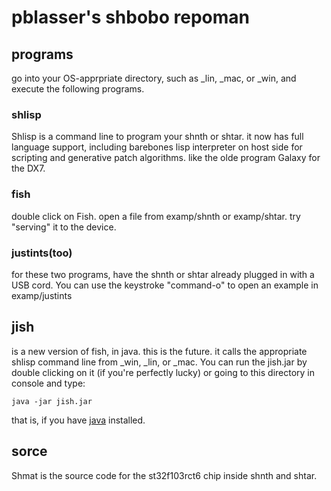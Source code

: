 # pblasser's shbobo repoman

## programs
 go into your OS-apprpriate directory, such as _lin, _mac, or _win, 
 and execute the following programs.
### shlisp
Shlisp is a command line to program your shnth or shtar.
it now has full language support, including barebones
lisp interpreter on host side for scripting and generative 
patch algorithms. like the olde program Galaxy for the DX7.

### fish 
double click on Fish. open a file from examp/shnth or
examp/shtar. try "serving" it to the device.

### justints(too)
for these two programs, have the shnth or shtar already 
plugged in with a USB cord. You can use the keystroke
"command-o" to open an example in examp/justints

## jish
is a new version of fish, in java. this is the future.
it calls the appropriate shlisp command line from _win,
_lin, or _mac. You can run the jish.jar
by double clicking on it (if you're perfectly lucky) or 
going to this directory in console and type:
```
java -jar jish.jar
```
that is, if you have [java](https://www.java.com/en/download/) installed.



## sorce

Shmat is the source code for the st32f103rct6 chip inside shnth
and shtar. 
